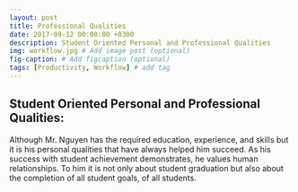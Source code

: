 ```yaml
---
layout: post
title: Professional Qualities
date: 2017-09-12 00:00:00 +0300
description: Student Oriented Personal and Professional Qualities
img: workflow.jpg # Add image post (optional)
fig-caption: # Add figcaption (optional)
tags: [Productivity, Workflow] # add tag
---
```


## Student Oriented Personal and Professional Qualities:
Although Mr. Nguyen has the required education, experience, and skills but it is his personal qualities that have always helped him succeed.  As his success with student achievement demonstrates, he values human relationships. To him it is not only about student graduation but also about the completion of all student goals, of all students.

